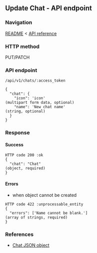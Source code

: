 ## Update Chat - API endpoint

### Navigation
[README](../../../../README.md)
<
[API reference](../../../api_reference.md)

### HTTP method
PUT/PATCH

### API endpoint
`/api/v1/chats/:access_token`

```
{
  "chat": {
    "icon": 'icon'                                                              (multipart form data, optional)
    "name": 'New chat name'                                                     (string, optional)
  }
}
```

### Response
#### Success
```
HTTP code 200 :ok
{
  "chat": "Chat"                                                                (object, required)
}
```

#### Errors
- when object cannot be created
```
HTTP code 422 :unprocessable_entity
{
  "errors": ['Name cannot be blank.']                                          (array of strings, required)
}
```

### References
- [Chat JSON object](../../../json_objects/chat.md)
